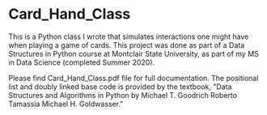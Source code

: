 # Card_Hand_Class
This is a Python class I wrote that simulates interactions one might have when playing a game of cards.
This project was done as part of a Data Structures in Python course at Montclair State University, as part of my MS in Data Science (completed Summer 2020).

Please find Card_Hand_Class.pdf file for full documentation.
The positional list and doubly linked base code is provided by the textbook, "Data Structures and Algorithms in Python by Michael T. Goodrich Roberto Tamassia Michael H. Goldwasser."
